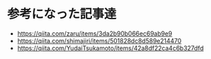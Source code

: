 # 参考になった記事達

- https://qiita.com/zaru/items/3da2b90b066ec69ab9e9
- https://qiita.com/shimajiri/items/501828dc8d589e214470
- https://qiita.com/YudaiTsukamoto/items/42a8df22ca4c6b327dfd
